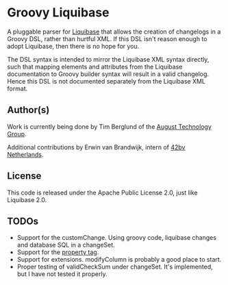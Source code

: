 # Groovy Liquibase
A pluggable parser for [Liquibase](http://liquibase.org) that allows the creation of changelogs in a Groovy DSL, rather than hurtful XML. If this DSL isn't reason enough to adopt Liquibase, then there is no hope for you.

The DSL syntax is intended to mirror the Liquibase XML syntax directly, such that mapping elements and attributes from the Liquibase documentation to Groovy builder syntax will result in a valid changelog. Hence this DSL is not documented separately from the Liquibase XML format.

## Author(s)
Work is currently being done by Tim Berglund of the [August Technology Group](http://augusttechgroup.com).

Additional contributions by Erwin van Brandwijk, intern of [42bv Netherlands](http://www.42.nl).

## License
This code is released under the Apache Public License 2.0, just like Liquibase 2.0.

## TODOs

 * Support for the customChange. Using groovy code, liquibase changes and database SQL in a changeSet.
 * Support for the [property tag](http://www.liquibase.org/manual/changelog_parameters).
 * Support for extensions. modifyColumn is probably a good place to start.
 * Proper testing of validCheckSum under changeSet. It's implemented, but I have not tested it properly.
